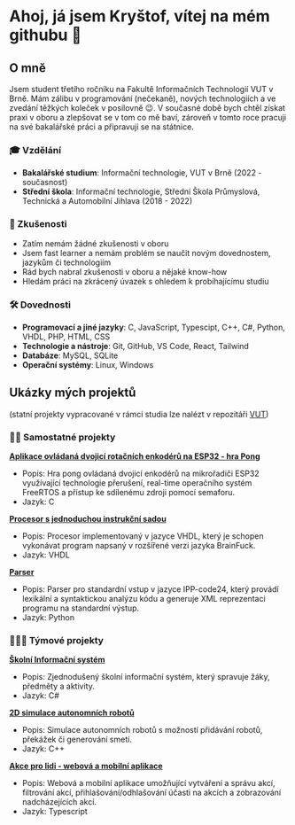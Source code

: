 # Ahoj, já jsem Kryštof, vítej na mém githubu 👋

## O mně

Jsem student třetího ročníku na Fakultě Informačních Technologií VUT v Brně. Mám zálibu v programování (nečekaně), nových technologiích a ve zvedání těžkých koleček v posilovně 😉. V současné době bych chtěl získat praxi v oboru a zlepšovat se v tom co mě baví, zároveň v tomto roce pracuji na své bakalářské práci a připravuji se na státnice.

### 🎓 Vzdělání

- **Bakalářské studium**: Informační technologie, VUT v Brně (2022 - současnost)
- **Střední škola**: Informační technologie, Střední Škola Průmyslová, Technická a Automobilní Jihlava (2018 - 2022)

### 💼 Zkušenosti

- Zatím nemám žádné zkušenosti v oboru 
- Jsem fast learner a nemám problém se naučit novým dovednostem, jazykům či technologiím
- Rád bych nabral zkušenosti v oboru a nějaké know-how
- Hledám práci na zkrácený úvazek s ohledem k probíhajícímu studiu

### 🛠️ Dovednosti

- **Programovací a jiné jazyky**: C, JavaScript, Typescipt, C++, C#, Python, VHDL, PHP, HTML, CSS
- **Technologie a nástroje**: Git, GitHub, VS Code, React, Tailwind
- **Databáze**: MySQL, SQLite
- **Operační systémy**: Linux, Windows

## Ukázky mých projektů 
(statní projekty vypracované v rámci studia lze nalézt v repozitáři [VUT](https://github.com/Michkr123/VUT))

### 🧍‍♂️ Samostatné projekty

[**Aplikace ovládaná dvojicí rotačních enkodérů na ESP32 - hra Pong**](https://github.com/Michkr123/VUT/tree/ad017928b45aee3af26506032be2d81040621a0c/5.semestr/IMP) 
   - Popis: Hra pong ovládaná dvojicí enkodérů na mikrořadiči ESP32 využívající technologie přerušení, real-time operačního systém FreeRTOS a přístup ke sdílenému zdroji pomocí semaforu.
   - Jazyk: C

[**Procesor s jednoduchou instrukční sadou**](https://github.com/Michkr123/VUT/tree/4368f73f0d323704da991ebc2031cae958bf21ec/3.semestr/INP/INP_1)
   - Popis: Procesor implementovaný v jazyce VHDL, který je schopen vykonávat program napsaný v rozšířené verzi jazyka BrainFuck.
   - Jazyk: VHDL

[**Parser**](https://github.com/Michkr123/VUT/tree/a6524a7d0ac3b52d0882390771305d7f068de079/4.semestr/IPP/parser%20-%20python)
   - Popis: Parser pro standardní vstup v jazyce IPP-code24, který provádí lexikální a syntaktickou analýzu kódu a generuje XML reprezentaci programu na standardní výstup.
   - Jazyk: Python

### 🧑‍🤝‍🧑 Týmové projekty

[**Školní Informační systém**](https://github.com/Michkr123/VUT/tree/ad017928b45aee3af26506032be2d81040621a0c/4.semestr/ICS)
   - Popis: Zjednodušený školní informační systém, který spravuje žáky, předměty a aktivity. 
   - Jazyk: C#

[**2D simulace autonomních robotů**](https://github.com/Michkr123/VUT/tree/ad017928b45aee3af26506032be2d81040621a0c/4.semestr/ICP)
   - Popis: Simulace autonomních robotů s možností přidávání robotů, překážek či generování smetí.
   - Jazyk: C++

[**Akce pro lidi - webová a mobilní aplikace**](https://github.com/Michkr123/VUT/tree/0e9ac2ba00b7f520af2d0acee400d71089741d49/5.semestr/ITU)
   - Popis: Webová a mobilní aplikace umožňující vytváření a správu akcí, filtrování akcí, přihlašování/odhlašování účasti na akcích a zobrazování nadcházejících akcí.
   - Jazyk: Typescript
